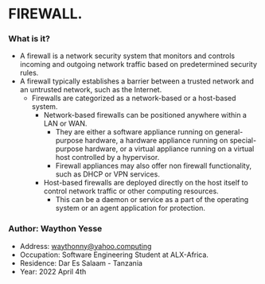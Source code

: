 #   FIREWALL.

### What is it?
 * A  firewall is a network security system that monitors and controls incoming and outgoing network traffic based on predetermined security rules.
 * A firewall typically establishes a barrier between a trusted network and an untrusted network, such as the Internet.
   * Firewalls are categorized as a network-based or a host-based system. 
     * Network-based firewalls can be positioned anywhere within a LAN or WAN.
       * They are either a software appliance running on general-purpose hardware, a hardware appliance running on special-purpose hardware, or a virtual appliance running on a virtual host controlled by a hypervisor.
       * Firewall appliances may also offer non firewall functionality, such as DHCP or VPN services.
     * Host-based firewalls are deployed directly on the host itself to control network traffic or other computing resources.
       * This can be a daemon or service as a part of the operating system or an agent application for protection.

### Author: Waython Yesse
   * Address: waythonny@yahoo.computing
   * Occupation: Software Engineering Student at ALX-Africa.
   * Residence: Dar Es Salaam - Tanzania
   * Year: 2022 April 4th       
